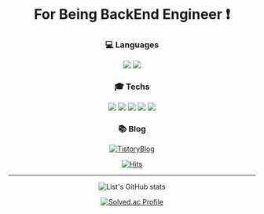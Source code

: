 <h1 align="center"> For Being BackEnd Engineer ❗️ </h1>

<h3 align="center"> 💻 Languages </h3>
<div align="center">
<img src="https://img.shields.io/badge/Java-FF0000.svg?&style=flat&logo=Java&logoColor=white"/> <img src="https://img.shields.io/badge/python-3776AB?style=flat&logo=python&logoColor=white"/>
</div>

<h3 align="center"> 🎓 Techs </h3>
<div align="center">
<img src="https://img.shields.io/badge/SpringBoot-6DB33F?style=flat&logo=springboot&logoColor=white"/> <img src="https://img.shields.io/badge/MariaDB-003545?style=flat&logo=mariadb&logoColor=white"/>  <img src="https://img.shields.io/badge/DOCKER-2496ED?style=flat&logo=docker&logoColor=white"/> <img src="https://img.shields.io/badge/AWS-232F3E?style=flat&logo=amazonaws&logoColor=white"/> <img src="https://img.shields.io/badge/EC2-FF9900?style=flat&logo=amazonec2&logoColor=white"/> 
</div>

<h3 align="center"> 📚 Blog </h3>
<div align="center">
  
[![TistoryBlog](http://img.shields.io/badge/-Tistory%20blog-black?style=for-the-badg&logo=Tistory&link=https://code-list.tistory.com/)](https://code-list.tistory.com/)
  
</div>

<div align="center">
  
[![Hits](https://hits.seeyoufarm.com/api/count/incr/badge.svg?url=https%3A%2F%2Fgithub.com%2Fnamest504&count_bg=%23555555&title_bg=%236D6D6D&icon=&icon_color=%23E7E7E7&title=hello&edge_flat=false)](https://hits.seeyoufarm.com)

</div>

---
<!--
<div align="center">
<img src="https://github-readme-stats.vercel.app/api?username=namest504&show_icons=true&theme=github_dark">
</div>
-->
<div align="center">
  
![List's GitHub stats](https://github-readme-stats.vercel.app/api?username=namest504&show_icons=true&theme=dark&layout=compact)

</div>

<div align="center">
<!--
[![Top Langs](https://github-readme-stats.vercel.app/api/top-langs/?username=namest504&layout=compact&hide=Shell,Ruby)](https://github.com/namest504/github-readme-stats)
-->
<!--
![Top Langs](https://github-readme-stats.vercel.app/api/top-langs/?username=namest504&theme=dark)
-->
</div>

<div align="center">
  
[![Solved.ac Profile](http://mazassumnida.wtf/api/generate_badge?boj=lst228)](https://solved.ac/lst228)
</div>
<!-- <h3 align="center"> 🌍 Tools </h3>
<div align="center">

</div> -->
<!-- ![List's GitHub stats](https://github-readme-stats.vercel.app/api?username=namest504&show_icons=true&theme=github_dark) -->

<!--
**namest504/namest504** is a ✨ _special_ ✨ repository because its `README.md` (this file) appears on your GitHub profile.

Here are some ideas to get you started:

- 🔭 I’m currently working on ...
- 🌱 I’m currently learning ...
- 👯 I’m looking to collaborate on ...
- 🤔 I’m looking for help with ...
- 💬 Ask me about ...
- 📫 How to reach me: ...
- 😄 Pronouns: ...
- ⚡ Fun fact: ...
-->
